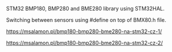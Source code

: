 STM32 BMP180, BMP280 and BME280 library using STM32HAL.

Switching between sensors using #define on top of BMX80.h file.

https://msalamon.pl/bmp180-bmp280-bme280-na-stm32-cz-1/

https://msalamon.pl/bmp180-bmp280-bme280-na-stm32-cz-2/
